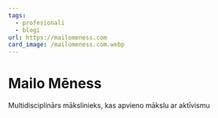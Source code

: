 ```yaml
---
tags:
  - profesionali
  - blogi
url: https://mailomeness.com
card_image: /mailomeness.com.webp
---
```


# Mailo Mēness

Multidisciplinārs mākslinieks, kas apvieno mākslu ar aktīvismu
